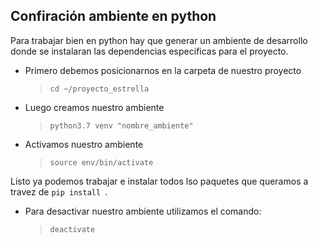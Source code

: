 ## Confiración  ambiente en python


Para trabajar bien en python hay que generar un ambiente de desarrollo donde se instalaran las dependencias especificas para el proyecto.

- Primero debemos posicionarnos en la carpeta de nuestro proyecto

    >``cd ~/proyecto_estrella``


- Luego creamos nuestro ambiente
    >``python3.7 venv "nombre_ambiente"``

- Activamos nuestro ambiente
    >``source env/bin/activate``

Listo ya podemos trabajar e instalar todos lso paquetes que queramos a travez de ``pip install ``.

- Para desactivar nuestro ambiente utilizamos el comando:
    >``deactivate``
 